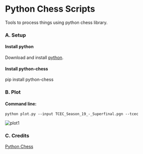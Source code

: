 # Python Chess Scripts
Tools to process things using python chess library.

### A. Setup

#### Install python
Download and install [python](https://www.python.org/downloads/).

#### Install python-chess
pip install python-chess


### B. Plot
#### Command line:
`python plot.py --input TCEC_Season_19_-_Superfinal.pgn --tcec`

![plot1](https://i.imgur.com/scUzII5.png)


### C. Credits
[Python Chess](https://github.com/niklasf/python-chess)
